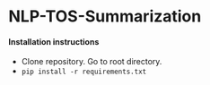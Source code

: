 # NLP-TOS-Summarization

#### Installation instructions

- Clone repository. Go to root directory.
- ```pip install -r requirements.txt```
